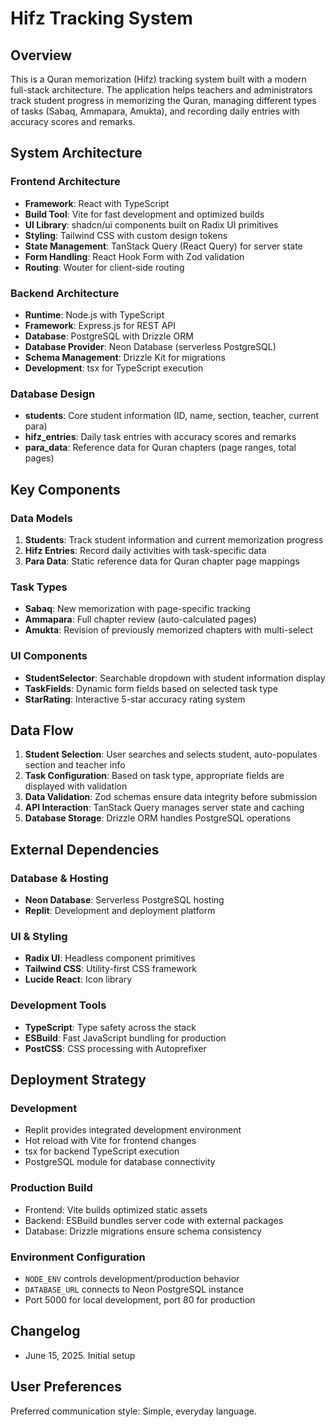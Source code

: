 # Hifz Tracking System

## Overview

This is a Quran memorization (Hifz) tracking system built with a modern full-stack architecture. The application helps teachers and administrators track student progress in memorizing the Quran, managing different types of tasks (Sabaq, Ammapara, Amukta), and recording daily entries with accuracy scores and remarks.

## System Architecture

### Frontend Architecture
- **Framework**: React with TypeScript
- **Build Tool**: Vite for fast development and optimized builds
- **UI Library**: shadcn/ui components built on Radix UI primitives
- **Styling**: Tailwind CSS with custom design tokens
- **State Management**: TanStack Query (React Query) for server state
- **Form Handling**: React Hook Form with Zod validation
- **Routing**: Wouter for client-side routing

### Backend Architecture
- **Runtime**: Node.js with TypeScript
- **Framework**: Express.js for REST API
- **Database**: PostgreSQL with Drizzle ORM
- **Database Provider**: Neon Database (serverless PostgreSQL)
- **Schema Management**: Drizzle Kit for migrations
- **Development**: tsx for TypeScript execution

### Database Design
- **students**: Core student information (ID, name, section, teacher, current para)
- **hifz_entries**: Daily task entries with accuracy scores and remarks
- **para_data**: Reference data for Quran chapters (page ranges, total pages)

## Key Components

### Data Models
1. **Students**: Track student information and current memorization progress
2. **Hifz Entries**: Record daily activities with task-specific data
3. **Para Data**: Static reference data for Quran chapter page mappings

### Task Types
- **Sabaq**: New memorization with page-specific tracking
- **Ammapara**: Full chapter review (auto-calculated pages)
- **Amukta**: Revision of previously memorized chapters with multi-select

### UI Components
- **StudentSelector**: Searchable dropdown with student information display
- **TaskFields**: Dynamic form fields based on selected task type
- **StarRating**: Interactive 5-star accuracy rating system

## Data Flow

1. **Student Selection**: User searches and selects student, auto-populates section and teacher info
2. **Task Configuration**: Based on task type, appropriate fields are displayed with validation
3. **Data Validation**: Zod schemas ensure data integrity before submission
4. **API Interaction**: TanStack Query manages server state and caching
5. **Database Storage**: Drizzle ORM handles PostgreSQL operations

## External Dependencies

### Database & Hosting
- **Neon Database**: Serverless PostgreSQL hosting
- **Replit**: Development and deployment platform

### UI & Styling
- **Radix UI**: Headless component primitives
- **Tailwind CSS**: Utility-first CSS framework
- **Lucide React**: Icon library

### Development Tools
- **TypeScript**: Type safety across the stack
- **ESBuild**: Fast JavaScript bundling for production
- **PostCSS**: CSS processing with Autoprefixer

## Deployment Strategy

### Development
- Replit provides integrated development environment
- Hot reload with Vite for frontend changes
- tsx for backend TypeScript execution
- PostgreSQL module for database connectivity

### Production Build
- Frontend: Vite builds optimized static assets
- Backend: ESBuild bundles server code with external packages
- Database: Drizzle migrations ensure schema consistency

### Environment Configuration
- `NODE_ENV` controls development/production behavior
- `DATABASE_URL` connects to Neon PostgreSQL instance
- Port 5000 for local development, port 80 for production

## Changelog
- June 15, 2025. Initial setup

## User Preferences

Preferred communication style: Simple, everyday language.